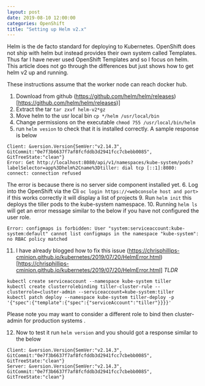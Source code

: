 ```yaml
---
layout: post
date: 2019-08-10 12:00:00
categories: OpenShift
title: "Setting up Helm v2.x"
---
```


Helm is the de facto standard for deploying to Kubernetes. OpenShift does not ship with helm but instead provides their own system called Templates. Thus far I have never used OpenShift Templates and so I focus on helm. This article does not go through the differences but just shows how to get helm v2 up and running.

<!--more-->

These instructions assume that the worker node can reach docker hub.

1. Download from github (https://github.com/helm/helm/releases)[https://github.com/helm/helm/releases)]
2. Extract the tar `tar zxvf helm-v2*gz`
3. Move helm to the usr local bin `cp */helm /usr/local/bin`
4. Change permissions on the executable `chmod 755 /usr/local/bin/helm`
5. run `helm vesion`  to check that it is installed correctly. A sample response is below
```
Client: &version.Version{SemVer:"v2.14.3", GitCommit:"0e7f3b6637f7af8fcfddb3d2941fcc7cbebb0085", GitTreeState:"clean"}
Error: Get http://localhost:8080/api/v1/namespaces/kube-system/pods?labelSelector=app%3Dhelm%2Cname%3Dtiller: dial tcp [::1]:8080: connect: connection refused
```
The error is because there is no server side component installed yet.
6.  Log into the OpenShift via the Cli `oc login https://<webconsole host and port> ` if this works correctly it will display a list of projects
9. Run `helm init` this deploys the tiller pods to the kube-system namespace.
10. Running  `helm ls` will get an error message similar to the below if you have not configured the user role.
```
Error: configmaps is forbidden: User "system:serviceaccount:kube-system:default" cannot list configmaps in the namespace "kube-system": no RBAC policy matched
```
11. I have already blogged how to fix this issue (https://chrisphillips-cminion.github.io/kubernetes/2019/07/20/HelmError.html)[https://chrisphillips-cminion.github.io/kubernetes/2019/07/20/HelmError.html]
*TLDR*
```
kubectl create serviceaccount --namespace kube-system tiller
kubectl create clusterrolebinding tiller-cluster-rule --clusterrole=cluster-admin --serviceaccount=kube-system:tiller
kubectl patch deploy --namespace kube-system tiller-deploy -p '{"spec":{"template":{"spec":{"serviceAccount":"tiller"}}}}'
```
Please note you may want to consider a different role to bind then cluster-admin for production systems .

12. Now to test it run `helm version` and you should got a response similar to the below
```
Client: &version.Version{SemVer:"v2.14.3", GitCommit:"0e7f3b6637f7af8fcfddb3d2941fcc7cbebb0085", GitTreeState:"clean"}
Server: &version.Version{SemVer:"v2.14.3", GitCommit:"0e7f3b6637f7af8fcfddb3d2941fcc7cbebb0085", GitTreeState:"clean"}
```
